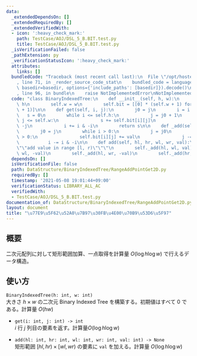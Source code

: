 ```yaml
---
data:
  _extendedDependsOn: []
  _extendedRequiredBy: []
  _extendedVerifiedWith:
  - icon: ':heavy_check_mark:'
    path: TestCase/AOJ/DSL_5_B.BIT.test.py
    title: TestCase/AOJ/DSL_5_B.BIT.test.py
  _isVerificationFailed: false
  _pathExtension: py
  _verificationStatusIcon: ':heavy_check_mark:'
  attributes:
    links: []
  bundledCode: "Traceback (most recent call last):\n  File \"/opt/hostedtoolcache/Python/3.10.4/x64/lib/python3.10/site-packages/onlinejudge_verify/documentation/build.py\"\
    , line 71, in _render_source_code_stat\n    bundled_code = language.bundle(stat.path,\
    \ basedir=basedir, options={'include_paths': [basedir]}).decode()\n  File \"/opt/hostedtoolcache/Python/3.10.4/x64/lib/python3.10/site-packages/onlinejudge_verify/languages/python.py\"\
    , line 96, in bundle\n    raise NotImplementedError\nNotImplementedError\n"
  code: "class BinaryIndexedTree:\n    def __init__(self, h, w):\n        self.h =\
    \ h\n        self.w = w\n        self.bit = [[0] * (self.w + 1) for _ in range(self.h\
    \ + 1)]\n\n    def get(self, i, j):\n        j0 = j\n        i = i + 1\n     \
    \   s = 0\n        while i <= self.h:\n            j = j0 + 1\n            while\
    \ j <= self.w:\n                s += self.bit[i][j]\n                j += j &\
    \ -j\n            i += i & -i\n        return s\n\n    def _add(self, i, j, val):\n\
    \        j0 = j\n        while i > 0:\n            j = j0\n            while j\
    \ > 0:\n                self.bit[i][j] += val\n                j -= j & -j\n \
    \           i -= i & -i\n\n    def add(self, hl, hr, wl, wr, val):\n        \"\
    \"\"add value in range [l, r)\"\"\"\n        self._add(hl, wl, val)\n        self._add(hr,\
    \ wl, -val)\n        self._add(hl, wr, -val)\n        self._add(hr, wr, val)\n"
  dependsOn: []
  isVerificationFile: false
  path: DataStructure/BinaryIndexedTree/RangeAddPointGet2D.py
  requiredBy: []
  timestamp: '2021-05-08 19:01:44+09:00'
  verificationStatus: LIBRARY_ALL_AC
  verifiedWith:
  - TestCase/AOJ/DSL_5_B.BIT.test.py
documentation_of: DataStructure/BinaryIndexedTree/RangeAddPointGet2D.py
layout: document
title: "\u77E9\u5F62\u52A0\u7B97\u30FB\u4E00\u70B9\u53D6\u5F97"
---
```


## 概要
二次元配列に対して矩形範囲加算、一点取得を計算量 $O(\log h\log w)$ で行えるデータ構造。

## 使い方
`BinaryIndexedTree(h: int, w: int)`  
大きさ $h × w$ の二次元 Binary Indexed Tree を構築する。初期値はすべて $0$ である。計算量 $O(hw)$

- `get(i: int, j: int) -> int`  
$i$ 行 $j$ 列目の要素を返す。計算量$O(\log h\log w)$

- `add(hl: int, hr: int, wl: int, wr: int, val: int) -> None`  
矩形範囲 $\lbrack hl, hr) × \lbrack wl, wr)$ の要素に `val` を加える。計算量 $O(\log h\log w)$
